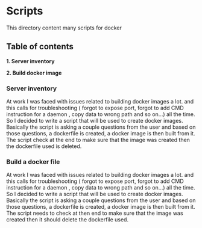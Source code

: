 # Scripts
This directory content many scripts for docker

## Table of contents 
**1. Server inventory**

**2. Build docker image**

### Server inventory
At work I was faced with issues related to building docker images a lot. and this calls for troubleshooting ( forgot to expose port, forgot to add CMD instruction for a daemon , copy data to wrong path and so on...) all the time. So I decided to write a script that will be used to create docker images. Basically the script is asking a couple questions from the user and based on those questions, a dockerfile is created, a docker image is then built from it. The script check at the end to make sure that the image was created then the dockerfile used is deleted.

### Build a docker file
At work I was faced with issues related to building docker images a lot. and this calls for troubleshooting ( forgot to expose port, forgot to add CMD instruction for a daemon , copy data to wrong path and so on...) all the time. So I decided to write a script that will be used to create docker images. Basically the script is asking a couple questions from the user and based on those questions, a dockerfile is created, a docker image is then built from it.
The script needs to check at then end to make sure that the image was created then it should delete the dockerfile used.
